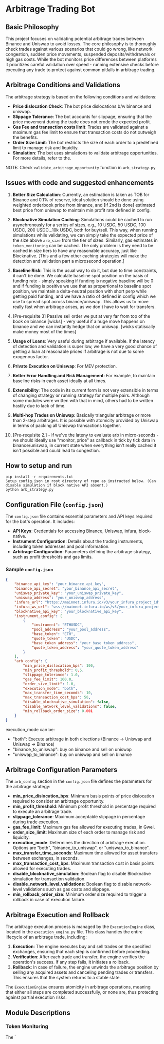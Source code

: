 # Arbitrage Trading Bot

## Basic Philosophy

This project focuses on validating potential arbitrage trades between Binance and Uniswap to avoid losses. The core philosophy is to thoroughly check trades against various scenarios that could go wrong, like network congestion, sudden price movements, suspended deposits/withdrawals or high gas costs. While the bot monitors price differences between platforms it prioritizes careful validation over speed - running extensive checks before executing any trade to protect against common pitfalls in arbitrage trading.

## Arbitrage Conditions and Validations

The arbitrage strategy is based on the following conditions and validations:

- **Price dislocation Check**: The bot price dislocations b/w binance and uniswap. 
- **Slippage Tolerance**: The bot accounts for slippage, ensuring that the price movement during the trade does not erode the expected profit.
- **Gas Fee and transaction costs limit**: Trades are validated against a maximum gas fee limit to ensure that transaction costs do not outweigh the benefits.
- **Order Size Limit**: The bot restricts the size of each order to a predefined limit to manage risk and liquidity.
- **Simulation**: The bot uses simulations to validate arbitrage opportunities. For more details, refer to the.

NOTE: Check `validate_arbitrage_opportunity` function in `arb_strategy.py`

## Issues with code and suggested enhancements

1. **Better Size Calculation**: Currently, an estimation is taken as TOB for Binance and 0.1% of reserve, ideal solution should be done using weighted orderbook price from binance, and [If 2nd is done] estimated best price from uniswap to maintain min profit rate defined in config.

2. **Blocknative Simulation Caching**: Simulations could be cached to run asynchronously for a series of sizes, e.g., 10 USDC, 50 USDC, 100 USDC, 200 USDC...10k USDC, both for buy/sell. This way, when running simulations while validating, we can simply take the expected price of the size above `arb_size` from the tier of sizes. Similarly, gas estimates in `token_monitoring` can be cached. The only problem is they need to be cached in size tiers to have any reasonable accuracy, just like Blocknative. [This and a few other caching strategies will make the detection and validation part a microsecond operation.]

3. **Baseline Risk**: This is the usual way to do it, but due to time constraints, it can't be done. We calculate baseline spot position on the basis of funding rate - simply speaking if funding is negative baseline will be 0 and if funding is positive we use that as propertional to baseline spot position, we maintain a delta-neutral position with short perp while getting paid funding, and we have a ratio of defined in config which we use to spread spot across binance/uniswap. This allows us to move really fast when arbitrage arises, as we don't have to wait for transfers.

4. [Pre-requisite 3] Passive sell order we put at very far from top of the book on binance [wicks] - very useful if a huge move happens on binance and we can instantly hedge that on uniswap. [wicks statiscally make money most of the times]

5. **Usage of Loans**: Very useful during arbitrage if available. If the latency of detection and validation is super low, we have a very good chance of getting a loan at reasonable prices if arbitrage is not due to some exogenous factor.

6. **Private Execution on Uniswap**: For MEV protection.

7. **Better Error Handling and Risk Management**: For example, to maintain baseline risks in each asset ideally at all times.

8. **Extensibility**: The code in its current form is not very extensible in terms of changing strategy or running strategy for multiple pairs. Although some modules were written with that in mind, others had to be written hastily due to lack of time.

9. **Multi-hop Trades on Uniswap**: Basically triangular arbitrage or more than 2-step arbitrages. It is possible with atomicity provided by Uniswap in terms of packing all Uniswap transactions together.

9. [Pre-requisite 2.] - If we've the lateny to evaluate arb in micro-seconds - we should ideally use "monitor_price" as callback in tick by tick data in binance/uniswap, in current state when everything isn't really cached it isn't possible and could lead to congestion.

## How to setup and run

```
pip install -r requirements.txt
Setup config.json in root directory of repo as instructed below. (Can disable simulation if block native API absent.)
python arb_strategy.py
```

## Configuration File (`config.json`)

The `config.json` file contains essential parameters and API keys required for the bot's operation. It includes:

- **API Keys**: Credentials for accessing Binance, Uniswap, infura, block-native.
- **Instrument Configuration**: Details about the trading instruments, including token addresses and pool information.
- **Arbitrage Configuration**: Parameters defining the arbitrage strategy, such as profit thresholds and gas limits.

### Sample `config.json`

```json
{
    "binance_api_key": "your_binance_api_key",
    "binance_api_secret": "your_binance_api_secret",
    "uniswap_private_key": "your_uniswap_private_key",
    "uniswap_address": "your_uniswap_address",
    "infura_url": "https://mainnet.infura.io/v3/your_infura_project_id",
    "infura_ws_url": "wss://mainnet.infura.io/ws/v3/your_infura_project_id",
    "blocknative_api_key": "your_blocknative_api_key",
    "instrument_config": [
        {
            "instrument": "ETHUSDC",
            "pool_address": "your_pool_address",
            "base_token": "ETH",
            "quote_token": "USDC",
            "base_token_address": "your_base_token_address",
            "quote_token_address": "your_quote_token_address"
        }
    ],
    "arb_config": {
        "min_price_dislocation_bps": 100,
        "min_profit_threshold": 0.5,
        "slippage_tolerance": 1.0,
        "gas_fee_limit": 100.0,
        "order_size_limit": 1.0,
        "execution_mode": "both",
        "max_transfer_time_seconds": 10,
        "max_transaction_cost_bps": 50,
        "disable_blocknative_simulation": false,
        "disable_network_level_validations": false,
        "min_rollback_order_size": 0.001
    }
}
```

execution_mode can be:
- "both": Execute arbitrage in both directions (Binance -> Uniswap and Uniswap -> Binance)
- "binance_to_uniswap": buy on binance and sell on uniswap
- "uniswap_to_binance": buy on uniswap and sell on binance

## Arbitrage Configuration Parameters

The `arb_config` section in the `config.json` file defines the parameters for the arbitrage strategy:

- **min_price_dislocation_bps**: Minimum basis points of price dislocation required to consider an arbitrage opportunity.
- **min_profit_threshold**: Minimum profit threshold in percentage required to execute an arbitrage trade.
- **slippage_tolerance**: Maximum acceptable slippage in percentage during trade execution.
- **gas_fee_limit**: Maximum gas fee allowed for executing trades, in Gwei.
- **order_size_limit**: Maximum size of each order to manage risk and liquidity.
- **execution_mode**: Determines the direction of arbitrage execution. Options are "both", "binance_to_uniswap", or "uniswap_to_binance".
- **max_transfer_time_seconds**: Maximum time allowed for asset transfers between exchanges, in seconds.
- **max_transaction_cost_bps**: Maximum transaction cost in basis points allowed for executing trades.
- **disable_blocknative_simulation**: Boolean flag to disable Blocknative simulation for transaction validation.
- **disable_network_level_validations**: Boolean flag to disable network-level validations such as gas costs and slippage.
- **min_rollback_order_size**: Minimum order size required to trigger a rollback in case of execution failure.

## Arbitrage Execution and Rollback

The arbitrage execution process is managed by the `ExecutionEngine` class, located in the `execution_engine.py` file. This class handles the entire lifecycle of an arbitrage trade, including:

1. **Execution**: The engine executes buy and sell trades on the specified exchanges, ensuring that each step is confirmed before proceeding.
2. **Verification**: After each trade and transfer, the engine verifies the operation's success. If any step fails, it initiates a rollback.
3. **Rollback**: In case of failure, the engine unwinds the arbitrage position by selling any acquired assets and canceling pending trades or transfers. This ensures that the system returns to a stable state.

The `ExecutionEngine` ensures atomicity in arbitrage operations, meaning that either all steps are completed successfully, or none are, thus protecting against partial execution risks.

## Module Descriptions

### Token Monitoring

The `